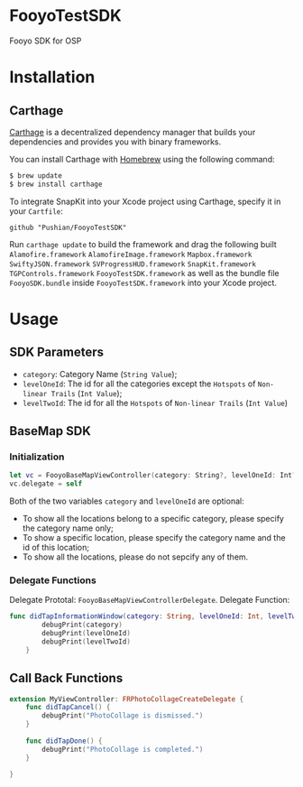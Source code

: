 # FooyoTestSDK
Fooyo SDK for OSP

# Installation
## Carthage
[Carthage](https://github.com/Carthage/Carthage) is a decentralized dependency manager that builds your dependencies and provides you with binary frameworks.

You can install Carthage with [Homebrew](http://brew.sh/) using the following command:

```bash
$ brew update
$ brew install carthage
```

To integrate SnapKit into your Xcode project using Carthage, specify it in your `Cartfile`:

```ogdl
github "Pushian/FooyoTestSDK"
```

Run `carthage update` to build the framework and drag the following built 
`Alamofire.framework`
`AlamofireImage.framework`
`Mapbox.framework`
`SwiftyJSON.framework`
`SVProgressHUD.framework`
`SnapKit.framework`
`TGPControls.framework`
`FooyoTestSDK.framework`
as well as the bundle file `FooyoSDK.bundle` inside `FooyoTestSDK.framework`
into your Xcode project.

# Usage
## SDK Parameters
- `category`: Category Name (`String Value`);
- `levelOneId`: The id for all the categories except the `Hotspots` of `Non-linear Trails` (`Int Value`);
- `levelTwoId`: The id for all the `Hotspots` of `Non-linear Trails` (`Int Value`)
## BaseMap SDK

### Initialization

```swift
let vc = FooyoBaseMapViewController(category: String?, levelOneId: Int?)
vc.delegate = self
```
Both of the two variables `category` and `levelOneId` are optional:

- To show all the locations belong to a specific category, please specify the category name only;
- To show a specific location, please specify the category name and the id of this location;
- To show all the locations, please do not sepcify any of them.

### Delegate Functions
Delegate Prototal: `FooyoBaseMapViewControllerDelegate`.
Delegate Function:
```swift
func didTapInformationWindow(category: String, levelOneId: Int, levelTwoId: Int?) {
        debugPrint(category)
        debugPrint(levelOneId)
        debugPrint(levelTwoId)
    }
```
## Call Back Functions

```swift
extension MyViewController: FRPhotoCollageCreateDelegate {
    func didTapCancel() {
        debugPrint("PhotoCollage is dismissed.")
    }
    
    func didTapDone() {
        debugPrint("PhotoCollage is completed.")
    }
    
}
```

